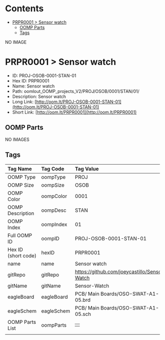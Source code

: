 



Contents
========

* [PRPR0001 > Sensor watch](#prpr0001--sensor-watch)
	* [OOMP Parts](#oomp-parts)
	* [Tags](#tags)
  
NO IMAGE  
# PRPR0001 > Sensor watch

- ID: PROJ-OSOB-0001-STAN-01
- Hex ID: PRPR0001
- Name: Sensor watch
- Path: oomlout_OOMP_projects_V2/PROJ/OSOB/0001/STAN/01/
- Description: Sensor watch
- Long Link: [http://oom.lt/PROJ-OSOB-0001-STAN-01](http://oom.lt/PROJ-OSOB-0001-STAN-01)
- Short Link: [http://oom.lt/PRPR0001](http://oom.lt/PRPR0001)

## OOMP Parts
  
NO IMAGES  
## Tags
  

|Tag Name|Tag Code|Tag Value|
| :--- | :--- | :--- |
|OOMP Type|oompType|PROJ|
|OOMP Size|oompSize|OSOB|
|OOMP Color|oompColor|0001|
|OOMP Description|oompDesc|STAN|
|OOMP Index|oompIndex|01|
|Full OOMP ID|oompID|PROJ-OSOB-0001-STAN-01|
|Hex ID (short code)|hexID|PRPR0001|
|name|name|Sensor watch|
|gitRepo|gitRepo|https://github.com/joeycastillo/Sensor-Watch|
|gitName|gitName|Sensor-Watch|
|eagleBoard|eagleBoard|PCB/ Main Boards/OSO-SWAT-A1-05.brd|
|eagleSchem|eagleSchem|PCB/ Main Boards/OSO-SWAT-A1-05.sch|
|OOMP Parts List|oompParts|<table><tr><td></td></tr></table>|
||||
